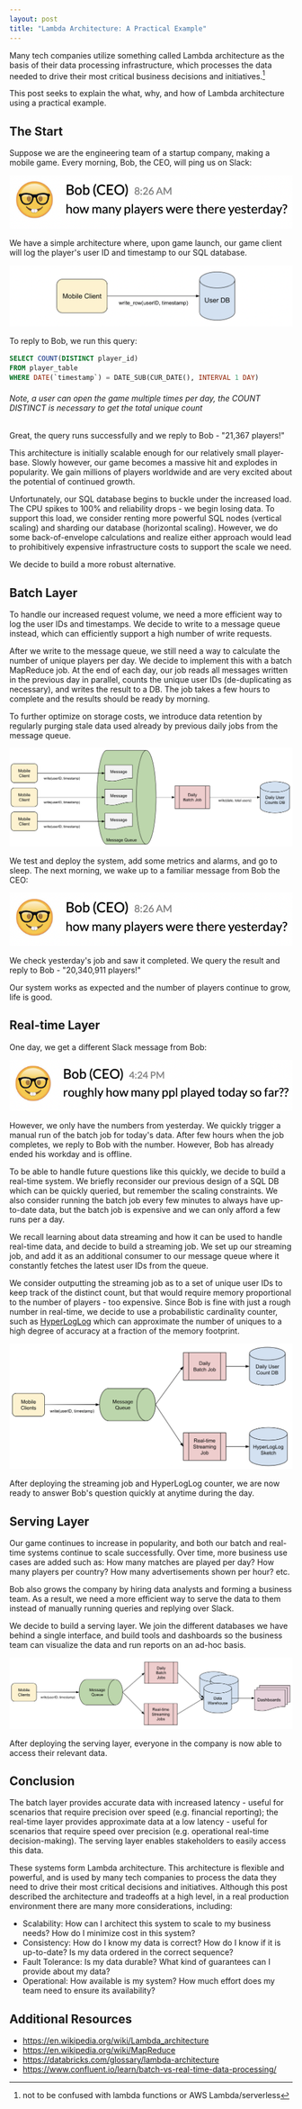 ```yaml
---
layout: post
title: "Lambda Architecture: A Practical Example"
---
```


Many tech companies utilize something called Lambda architecture as the basis of their data processing infrastructure, which processes the data needed to drive their most critical business decisions and initiatives.[^1]

[^1]: not to be confused with lambda functions or AWS Lambda/serverless

This post seeks to explain the what, why, and how of Lambda architecture using a practical example.

## The Start

Suppose we are the engineering team of a startup company, making a mobile game. Every morning, Bob, the CEO, will ping us on Slack:

![how many players where there yesterday?](/assets/lambda-architecture/yesterday-msg.png)

We have a simple architecture where, upon game launch, our game client will log the player's user ID and timestamp to our SQL database.

![sql](/assets/lambda-architecture/sql.png)

To reply to Bob, we run this query:

```sql
SELECT COUNT(DISTINCT player_id)
FROM player_table
WHERE DATE(`timestamp`) = DATE_SUB(CUR_DATE(), INTERVAL 1 DAY)
```

###### Note, a user can open the game multiple times per day, the COUNT DISTINCT is necessary to get the total unique count

Great, the query runs successfully and we reply to Bob - "21,367 players!"

This architecture is initially scalable enough for our relatively small player-base. Slowly however, our game becomes a massive hit and explodes in popularity. We gain millions of players worldwide and are very excited about the potential of continued growth.

Unfortunately, our SQL database begins to buckle under the increased load. The CPU spikes to 100% and reliability drops - we begin losing data. To support this load, we consider renting more powerful SQL nodes (vertical scaling) and sharding our database (horizontal scaling). However, we do some back-of-envelope calculations and realize either approach would lead to prohibitively expensive infrastructure costs to support the scale we need.

We decide to build a more robust alternative.

## Batch Layer

To handle our increased request volume, we need a more efficient way to log the user IDs and timestamps. We decide to write to a message queue instead, which can efficiently support a high number of write requests. 

After we write to the message queue, we still need a way to calculate the number of unique players per day. We decide to implement this with a batch MapReduce job. At the end of each day, our job reads all messages written in the previous day in parallel, counts the unique user IDs (de-duplicating as necessary), and writes the result to a DB. The job takes a few hours to complete and the results should be ready by morning.

To further optimize on storage costs, we introduce data retention by regularly purging stale data used already by previous daily jobs from the message queue.

![batch](/assets/lambda-architecture/batch.png)

We test and deploy the system, add some metrics and alarms, and go to sleep. The next morning, we wake up to a familiar message from Bob the CEO:

![how many players where there yesterday?](/assets/lambda-architecture/yesterday-msg.png)

We check yesterday's job and saw it completed. We query the result and reply to Bob - "20,340,911 players!"

Our system works as expected and the number of players continue to grow, life is good.

## Real-time Layer

One day, we get a different Slack message from Bob:

![roughly how many players played today so far?](/assets/lambda-architecture/today-msg.png)

However, we only have the numbers from yesterday. We quickly trigger a manual run of the batch job for today's data. After few hours when the job completes, we reply to Bob with the number. However, Bob has already ended his workday and is offline.

To be able to handle future questions like this quickly, we decide to build a real-time system. We briefly reconsider our previous design of a SQL DB which can be quickly queried, but remember the scaling constraints. We also consider running the batch job every few minutes to always have up-to-date data, but the batch job is expensive and we can only afford a few runs per a day.

We recall learning about data streaming and how it can be used to handle real-time data, and decide to build a streaming job. We set up our streaming job, and add it as an additional consumer to our message queue where it constantly fetches the latest user IDs from the queue.

We consider outputting the streaming job as to a set of unique user IDs to keep track of the distinct count, but that would require memory proportional to the number of players - too expensive. Since Bob is fine with just a rough number in real-time, we decide to use a probabilistic cardinality counter, such as [HyperLogLog](https://en.wikipedia.org/wiki/HyperLogLog) which can approximate the number of uniques to a high degree of accuracy at a fraction of the memory footprint.

![streaming](/assets/lambda-architecture/streaming.png)

After deploying the streaming job and HyperLogLog counter, we are now ready to answer Bob's question quickly at anytime during the day.

## Serving Layer

Our game continues to increase in popularity, and both our batch and real-time systems continue to scale successfully. Over time, more business use cases are added such as: How many matches are played per day? How many players per country? How many advertisements shown per hour? etc.

Bob also grows the company by hiring data analysts and forming a business team. As a result, we need a more efficient way to serve the data to them instead of manually running queries and replying over Slack.

We decide to build a serving layer. We join the different databases we have behind a single interface, and build tools and dashboards so the business team can visualize the data and run reports on an ad-hoc basis.

![lambda](/assets/lambda-architecture/lambda.png)

After deploying the serving layer, everyone in the company is now able to access their relevant data.

## Conclusion

The batch layer provides accurate data with increased latency - useful for scenarios that require precision over speed (e.g. financial reporting); the real-time layer provides approximate data at a low latency - useful for scenarios that require speed over precision (e.g. operational real-time decision-making). The serving layer enables stakeholders to easily access this data.

These systems form Lambda architecture. This architecture is flexible and powerful, and is used by many tech companies to process the data they need to drive their most critical decisions and initiatives. Although this post described the architecture and tradeoffs at a high level, in a real production environment there are many more considerations, including:

- Scalability: How can I architect this system to scale to my business needs? How do I minimize cost in this system?
- Consistency: How do I know my data is correct? How do I know if it is up-to-date? Is my data ordered in the correct sequence?
- Fault Tolerance: Is my data durable? What kind of guarantees can I provide about my data?
- Operational: How available is my system? How much effort does my team need to ensure its availability?

## Additional Resources

- https://en.wikipedia.org/wiki/Lambda_architecture
- https://en.wikipedia.org/wiki/MapReduce
- https://databricks.com/glossary/lambda-architecture
- https://www.confluent.io/learn/batch-vs-real-time-data-processing/
